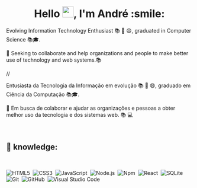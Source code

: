 <h1 align="center">Hello <img src="https://raw.githubusercontent.com/kaueMarques/kaueMarques/master/hi.gif" width="30px">, I'm André :smile:</h1>

Evolving Information Technology Enthusiast 📚 💪 😄, graduated in Computer Science 📚🎓.

💪 Seeking to collaborate and help organizations and people to make better use of technology and web systems.📚

// 

Entusiasta da Tecnologia da Informação em evolução 📚 💪 😄, graduado em Ciência da Computação 📚🎓.

💪 Em busca de colaborar e ajudar as organizações e pessoas a obter melhor uso da tecnologia e dos sistemas web. 📚 💻 

<br>

## 🧰&nbsp;knowledge:

<br>

![HTML5](https://img.shields.io/badge/-HTML-05122A?style=flat&logo=HTML5)&nbsp;
![CSS3](https://img.shields.io/badge/-CSS-05122A?style=flat&logo=CSS3&logoColor=1572B6)&nbsp;
![JavaScript](https://img.shields.io/badge/-JavaScript-05122A?style=flat&logo=javascript)&nbsp;
![Node.js](https://img.shields.io/badge/-Node.js-05122A?style=flat&logo=node.js)&nbsp;
![Npm](https://img.shields.io/badge/-Npm-05122A?style=flat&logo=npm)&nbsp;
![React](https://img.shields.io/badge/-React-05122A?style=flat&logo=react)&nbsp;
![SQLite](https://img.shields.io/badge/-SQLite-05122A?style=flat&logo=sqlite)&nbsp;
![Git](https://img.shields.io/badge/-Git-05122A?style=flat&logo=git)&nbsp;
![GitHub](https://img.shields.io/badge/-GitHub-05122A?style=flat&logo=github)&nbsp;
![Visual Studio Code](https://img.shields.io/badge/-Visual%20Studio%20Code-05122A?style=flat&logo=visual-studio-code&logoColor=007ACC)&nbsp;
